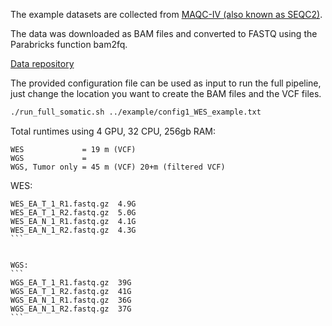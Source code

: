 The example datasets are collected from [MAQC-IV (also known as SEQC2)](https://www.fda.gov/science-research/bioinformatics-tools/microarraysequencing-quality-control-maqcseqc#MAQC_IV).

The data was downloaded as BAM files and converted to FASTQ using the Parabricks function bam2fq.

[Data repository](https://ftp-trace.ncbi.nlm.nih.gov/ReferenceSamples/seqc/Somatic_Mutation_WG/data/)

The provided configuration file can be used as input to run the full pipeline, just change the location you want to create the BAM files and the VCF files.
```bash
./run_full_somatic.sh ../example/config1_WES_example.txt
```

Total runtimes using 4 GPU, 32 CPU, 256gb RAM:
```
WES             = 19 m (VCF)
WGS             = 
WGS, Tumor only = 45 m (VCF) 20+m (filtered VCF)
```


WES:
````
WES_EA_T_1_R1.fastq.gz	4.9G
WES_EA_T_1_R2.fastq.gz	5.0G
WES_EA_N_1_R1.fastq.gz	4.1G
WES_EA_N_1_R2.fastq.gz	4.3G
```


WGS:
```
WGS_EA_T_1_R1.fastq.gz	39G
WGS_EA_T_1_R2.fastq.gz	41G
WGS_EA_N_1_R1.fastq.gz	36G
WGS_EA_N_1_R2.fastq.gz	37G
```
